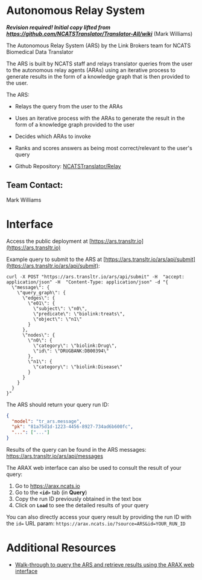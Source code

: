 # Autonomous Relay System

_**Revision required! Initial copy lifted from https://github.com/NCATSTranslator/Translator-All/wiki**_ (Mark Williams)

The Autonomous Relay System (ARS) by the Link Brokers team for NCATS Biomedical Data Translator

The ARS is built by NCATS staff and relays translator queries from the user to the autonomous relay agents (ARAs) using an iterative process to generate results in the form of a knowledge graph that is then provided to the user.

The ARS:

* Relays the query from the user to the ARAs
* Uses an iterative process with the ARAs to generate the result in the form of a knowledge graph provided to the user
* Decides which ARAs to invoke
* Ranks and scores answers as being most correct/relevant to the user's query

* Github Repository: [NCATSTranslator/Relay](https://github.com/NCATSTranslator/Relay)

## Team Contact: 

Mark Williams

# Interface

Access the public deployment at [https://ars.transltr.io](https://ars.transltr.io)

Example query to submit to the ARS at [https://ars.transltr.io/ars/api/submit](https://ars.transltr.io/ars/api/submit):

```
curl -X POST "https://ars.transltr.io/ars/api/submit" -H  "accept: application/json" -H  "Content-Type: application/json" -d "{
  \"message\": {
    \"query_graph\": {
      \"edges\": {
        \"e01\": {
          \"subject\": \"n0\",
          \"predicate\": \"biolink:treats\",
          \"object\": \"n1\"
        }
      },
      \"nodes\": {
        \"n0\": {
          \"category\": \"biolink:Drug\",
          \"id\": \"DRUGBANK:DB00394\"
        },
        \"n1\": {
          \"category\": \"biolink:Disease\"
        }
      }
    }
  }
}"
```

The ARS should return your query run ID:

```json
{
  "model": "tr_ars.message",
  "pk": "81a75d1d-1223-4456-8927-734ad6b600fc",
  "...": ["..."]
}
```

Results of the query can be found in the ARS messages: https://ars.transltr.io/ars/api/messages

The ARAX web interface can also be used to consult the result of your query: 

1. Go to https://arax.ncats.io
2. Go to the **`<id>`** tab (in **Query**)
3. Copy the run ID previously obtained in the text box
4. Click on **`Load`** to see the detailed results of your query

You can also directly access your query result by providing the run ID with the `id=` URL param: `https://arax.ncats.io/?source=ARS&id=YOUR_RUN_ID`

# Additional Resources

* [Walk-through to query the ARS and retrieve results using the ARAX web interface](https://docs.google.com/document/d/1_a4gE_lY-2oZTrdFMtaZ_pxqNgd-x_1ZYI7hRGfFjng)
